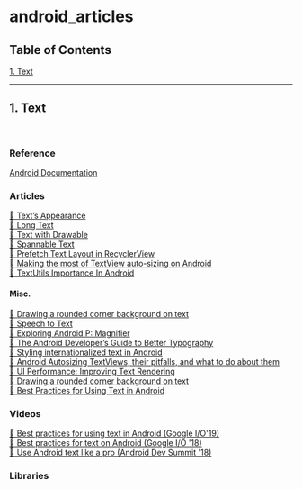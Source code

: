 # android_articles


## Table of Contents

[1. Text](https://github.com/yasincidem/android-concepts/wiki/_new#1text)





***
## 1. Text
<br>

### Reference

[Android Documentation](https://developer.android.com/reference/android/text/package-summary)

### Articles

[ 📜 Text’s Appearance](https://medium.com/androiddevelopers/whats-your-text-s-appearance-f3a1729192d) <br>
[ 📜 Long Text](https://medium.com/android-news/best-practice-for-text-on-android-long-text-investigation-eb274acf1084) <br>
[ 📜 Text with Drawable](https://medium.com/mobile-app-development-publication/do-you-knandroid-textview-not-just-a-text-view-c86a6e590885) <br>
[ 📜 Spannable Text](https://medium.com/androiddevelopers/spantastic-text-styling-with-spans-17b0c16b4568) <br>
[ 📜 Prefetch Text Layout in RecyclerView](https://medium.com/androiddevelopers/prefetch-text-layout-in-recyclerview-4acf9103f438) <br>
[ 📜 Making the most of TextView auto-sizing on Android](https://medium.com/over-engineering/making-the-most-of-textview-auto-sizing-on-android-a39f71b6f3af) <br>
[ 📜 TextUtils Importance In Android](https://medium.com/android-news/textutils-importance-in-android-b2a0d6bfe0bc) <br>

#### Misc.

[ 📜 Drawing a rounded corner background on text](https://medium.com/androiddevelopers/drawing-a-rounded-corner-background-on-text-5a610a95af5) <br>
[ 📜 Speech to Text](https://medium.com/voice-tech-podcast/android-speech-to-text-tutorial-8f6fa71606ac) <br>
[ 📜 Exploring Android P: Magnifier](https://medium.com/google-developer-experts/exploring-android-p-magnifier-ddfd06bdecbe) <br>
[ 📜 The Android Developer’s Guide to Better Typography](https://medium.com/google-design/the-android-developers-guide-to-better-typography-97e11bb0e261) <br>
[ 📜 Styling internationalized text in Android](https://medium.com/androiddevelopers/styling-internationalized-text-in-android-f99759fb7b8f) <br>
[ 📜 Android Autosizing TextViews, their pitfalls, and what to do about them](https://proandroiddev.com/android-autosizing-textviews-their-pitfalls-and-what-to-do-about-them-eeb8958fa3db) <br>
[ 📜 UI Performance: Improving Text Rendering](https://medium.com/lalafo-engineering/ui-performance-improving-text-rendering-4715ca1dd2bd) <br>
[ 📜 Drawing a rounded corner background on text](https://medium.com/androiddevelopers/drawing-a-rounded-corner-background-on-text-5a610a95af5) <br>
[ 📜 Best Practices for Using Text in Android](https://blog.mindorks.com/best-practices-for-using-text-in-android) <br>

### Videos

[ 🎥 Best practices for using text in Android (Google I/O'19)](https://www.youtube.com/watch?v=fpSfCvP36aA) <br>
[ 🎥 Best practices for text on Android (Google I/O '18)](https://www.youtube.com/watch?v=x-FcOX6ErdI) <br>
[ 🎥 Use Android text like a pro (Android Dev Summit '18)](https://www.youtube.com/watch?v=vXqwRhjd7b4) <br>





### Libraries


